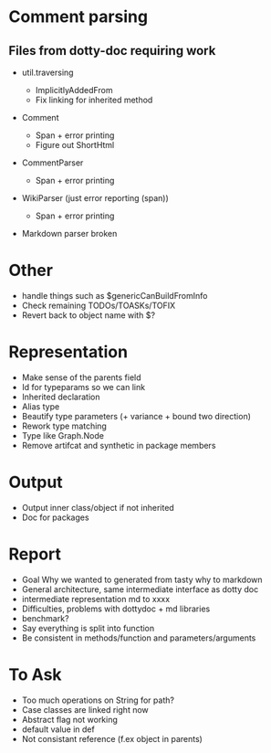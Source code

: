 # Comment parsing
## Files from dotty-doc requiring work
* util.traversing
  * ImplicitlyAddedFrom
  * Fix linking for inherited method
* Comment
  * Span + error printing
  * Figure out ShortHtml
* CommentParser
  * Span + error printing
* WikiParser (just error reporting (span))
  * Span + error printing

* Markdown parser broken

# Other
* handle things such as $genericCanBuildFromInfo
* Check remaining TODOs/TOASKs/TOFIX
* Revert back to object name with $?

# Representation
* Make sense of the parents field
* Id for typeparams so we can link
* Inherited declaration
* Alias type
* Beautify type parameters (+ variance + bound two direction)
* Rework type matching
* Type like Graph.Node
* Remove artifcat and synthetic in package members

# Output
* Output inner class/object if not inherited
* Doc for packages

# Report
* Goal Why we wanted to generated from tasty why to markdown
* General architecture, same intermediate interface as dotty doc
* intermediate representation md to xxxx
* Difficulties, problems with dottydoc + md libraries
* benchmark?
* Say everything is split into function
* Be consistent in methods/function and parameters/arguments

# To Ask
* Too much operations on String for path?
* Case classes are linked right now
* Abstract flag not working
* default value in def
* Not consistant reference (f.ex object in parents)